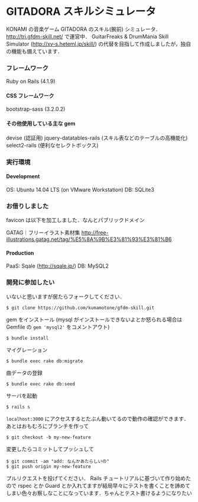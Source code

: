 GITADORA スキルシミュレータ
===

KONAMI の音楽ゲーム GITADORA のスキル(腕前) シミュレータ．
http://tri.gfdm-skill.net/ で運営中．
GuitarFreaks & DrumMania Skill Simulator (http://xv-s.heteml.jp/skill/) の代替を目指して作成しましたが，独自の機能も備えています．

### フレームワーク

Ruby on Rails (4.1.9)

#### CSS フレームワーク

bootstrap-sass (3.2.0.2)

#### その他使用している主な gem

devise (認証用)
jquery-datatables-rails (スキル表などのテーブルの高機能化)
select2-rails (便利なセレクトボックス)

### 実行環境

#### Development

OS: Ubuntu 14.04 LTS (on VMware Workstation)
DB: SQLite3

### お借りしました

favicon は以下を加工しました．なんとパブリックドメイン

GATAG｜フリーイラスト素材集
http://free-illustrations.gatag.net/tag/%E5%8A%9B%E3%81%93%E3%81%B6

#### Production

PaaS: Sqale (http://sqale.jp/)
DB: MySQL2

### 開発に参加したい

いないと思いますが居たらフォークしてください．


```
$ git clone https://github.com/kumamotone/gfdm-skill.git
```

gem をインストール (mysql がインストールできないよとか怒られる場合は Gemfile の `gem 'mysql2'` をコメントアウト)

```
$ bundle install
```

マイグレーション

```
$ bundle exec rake db:migrate
```

曲データの登録

```
$ bundle exec rake db:seed
```

サーバを起動

```
$ rails s
```

`localhost:3000` にアクセスするとたぶん動いてるので動作の確認ができます．
あとはおもむろにブランチを作って

```
$ git checkout -b my-new-feature
```

変更したらコミットしてプッシュして

```
$ git commit -am "add: なんかあたらしいの"
$ git push origin my-new-feature
```

プルリクエストを投げてください．
Rails チュートリアルに基づいて作り始めたので rspec とか Guard とか入れてますが結局早々にテストを書くことを諦めてしまい色々お察しなことになっています．ちゃんとテスト書けるようになりたい
